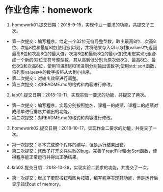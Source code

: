 # 作业仓库：homework
1. homework01.提交日期：2018-9-15，实现作业一要求的功能，共提交了三次。<br>
* 第一次提交：编写程序，给定一个32位无符号整型数，取出最高8位、次高8位、次低8位和最低8位(使用宏实现)，并将结果存入QList<qint8>对象values中;返回最高8位和次高8位的最大值，次第8位和最低8位的最小值(使用宏实现);组合成一个新的32位无符号整型数，其从高到低分别为原次低8位、最高8位、最低8位和次高8位，使用10进8制和16进制分别输出该数字;使用std::sort函数，将列表values中的数字按照从大到小排序。<br>
* 第二次提交：对输出效果进行调整。<br>
* 第三次提交：对README.md的格式和内容进行修改。<br>
2. lab01.提交日期：2018-10-11，实现实验一要求的功能，共提交了两次。<br>
* 第一次提交：编写程序，实现分别按照姓名、课程一的成绩、课程二的成绩对成绩单进行排序并输出的功能。<br>
* 第二次提交：对README.md的格式和内容进行修改。<br>
3. homework02.提交日期：2018-10-17，实现作业二要求的功能，共提交了一次。<br>
* 第一次提交：基本完成整个程序的编写，但是运行结果出错。<br>
* 第二次提交：修改了打开文件失败的bug，完善了readFile和doSort函数，使得程序能正常运行并得出正确结果。<br>
4. lab02.提交日期：2018-10-28，实现实验二要求的功能，共提交了一次。<br>
* 第一次提交：增加了菱形按钮和图片按钮，编写程序实现其功能，但是运行后显示错误out of memory。<br>

